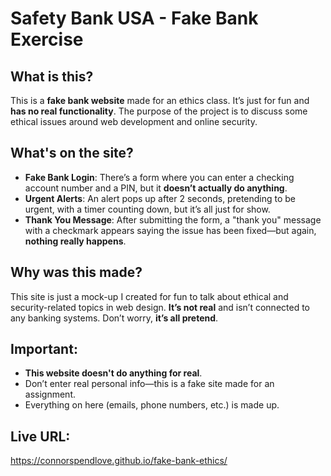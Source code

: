 # Safety Bank USA - Fake Bank Exercise

## What is this?

This is a **fake bank website** made for an ethics class. It’s just for fun and **has no real functionality**. The purpose of the project is to discuss some ethical issues around web development and online security.

## What's on the site?

- **Fake Bank Login**: There’s a form where you can enter a checking account number and a PIN, but it **doesn’t actually do anything**.
- **Urgent Alerts**: An alert pops up after 2 seconds, pretending to be urgent, with a timer counting down, but it’s all just for show.
- **Thank You Message**: After submitting the form, a "thank you" message with a checkmark appears saying the issue has been fixed—but again, **nothing really happens**.

## Why was this made?

This site is just a mock-up I created for fun to talk about ethical and security-related topics in web design. **It’s not real** and isn’t connected to any banking systems. Don’t worry, **it’s all pretend**.

## Important:

- **This website doesn't do anything for real**.
- Don’t enter real personal info—this is a fake site made for an assignment.
- Everything on here (emails, phone numbers, etc.) is made up.

 ## Live URL:
 https://connorspendlove.github.io/fake-bank-ethics/ 


